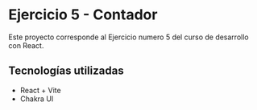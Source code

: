 # Ejercicio 5 - Contador

Este proyecto corresponde al Ejercicio numero 5 del curso de desarrollo con React.

## Tecnologías utilizadas
- React + Vite
- Chakra UI
